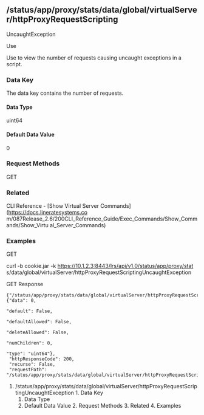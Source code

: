 ## /status/app/proxy/stats/data/global/virtualServer/httpProxyRequestScripting
UncaughtException

Use

Use to view the number of requests causing uncaught exceptions in a script.

### Data Key

The data key contains the number of requests.

#### Data Type

uint64

#### Default Data Value

0

### Request Methods

GET

### Related

CLI Reference - [Show Virtual Server Commands](https://docs.lineratesystems.co
m/087Release_2.6/200CLI_Reference_Guide/Exec_Commands/Show_Commands/Show_Virtu
al_Server_Commands)

### Examples

GET

curl -b cookie.jar -k https://10.1.2.3:8443/lrs/api/v1.0/status/app/proxy/stat
s/data/global/virtualServer/httpProxyRequestScriptingUncaughtException

GET Response

    
    {"/status/app/proxy/stats/data/global/virtualServer/httpProxyRequestScriptingUncaughtException": {"data": 0,
                                                                                                       "default": False,
                                                                                                       "defaultAllowed": False,
                                                                                                       "deleteAllowed": False,
                                                                                                       "numChildren": 0,
                                                                                                       "type": "uint64"},
     "httpResponseCode": 200,
     "recurse": False,
     "requestPath": "/status/app/proxy/stats/data/global/virtualServer/httpProxyRequestScriptingUncaughtException"}
    

  1. /status/app/proxy/stats/data/global/virtualServer/httpProxyRequestScriptingUncaughtException
    1. Data Key
      1. Data Type
      2. Default Data Value
    2. Request Methods
    3. Related
    4. Examples

